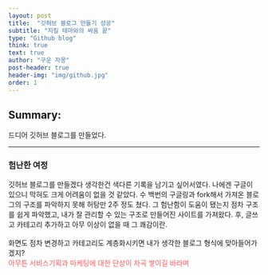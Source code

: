 ```yaml
---
layout: post
title:  "깃허브 블로그 만들기 성공"
subtitle: "지킬 테마와의 싸움 끝"
type: "Github blog"
think: true
text: true
author: "구운 자몽"
post-header: true
header-img: "img/github.jpg"
order: 1
---
```

## Summary: 

드디어 깃허브 블로그를 만들었다.<br>

---

### 험난한 여정

깃허브 블로그를 만들겠다 생각한건 색다른 기록을 남기고 싶어서였다. 나에겐 구글이 있으니 막혀도 크게 어려움이 없을 것 같았다. 수 백번의 구글링과 fork해서 가져온 블로그의 구조를 파악하지 못해 허탕만 2주 정도 쳤다. 그 험난함이 도움이 됐는지 점차 구조를 쉽게 파악했고, 내가 잘 관리할 수 있는 구조로 만들어진 사이트를 가져왔다. 후, 글쓰고 카테고리 추가하고 아무 이상이 없을 때 그 쾌감이란.<br>
<br>
화면도 점차 변경하고 카테고리도 계층화시키면 내가 생각한 블로그 형식에 맞아들어가겠지?<br>
<span style="color:#FA5858">아무튼 서비스기획과 마케팅에 대한 단상이 차곡 쌓이길 바라며</span>
